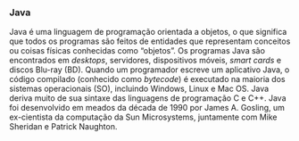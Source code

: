 ### Java

Java é uma linguagem de programação orientada a objetos, o que significa que todos os programas são feitos de entidades que representam conceitos ou coisas físicas conhecidas como “objetos”. Os programas Java são encontrados em _desktops_, servidores, dispositivos móveis, _smart cards_ e discos Blu-ray (BD). Quando um programador escreve um aplicativo Java, o código compilado (conhecido como _bytecode_) é executado na maioria dos sistemas operacionais (SO), incluindo Windows, Linux e Mac OS. Java deriva muito de sua sintaxe das linguagens de programação C e C++. Java foi desenvolvido em meados da década de 1990 por James A. Gosling, um ex-cientista da computação da Sun Microsystems, juntamente com Mike Sheridan e Patrick Naughton.